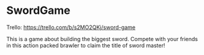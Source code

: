 # SwordGame

Trello: https://trello.com/b/s2MO2QKj/sword-game

This is a game about building the biggest sword.
Compete with your friends in this action packed brawler to claim the title of sword master!
